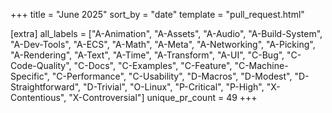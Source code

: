 +++
title = "June 2025"
sort_by = "date"
template = "pull_request.html"

[extra]
all_labels = ["A-Animation", "A-Assets", "A-Audio", "A-Build-System", "A-Dev-Tools", "A-ECS", "A-Math", "A-Meta", "A-Networking", "A-Picking", "A-Rendering", "A-Text", "A-Time", "A-Transform", "A-UI", "C-Bug", "C-Code-Quality", "C-Docs", "C-Examples", "C-Feature", "C-Machine-Specific", "C-Performance", "C-Usability", "D-Macros", "D-Modest", "D-Straightforward", "D-Trivial", "O-Linux", "P-Critical", "P-High", "X-Contentious", "X-Controversial"]
unique_pr_count = 49
+++
